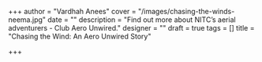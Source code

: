 +++
author = "Vardhah Anees"
cover = "/images/chasing-the-winds-neema.jpg"
date = ""
description = "Find out more about NITC’s aerial adventurers - Club Aero Unwired."
designer = ""
draft = true
tags = []
title = "Chasing the Wind: An Aero Unwired Story"

+++
